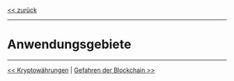 [<< zurück](02_toc.md)

***

# Anwendungsgebiete

***

[<< Kryptowährungen](05_cryptocurrencies.md) | [Gefahren der Blockchain >>](07_risk_of_blockchain.md)